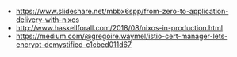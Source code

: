 * https://www.slideshare.net/mbbx6spp/from-zero-to-application-delivery-with-nixos
* http://www.haskellforall.com/2018/08/nixos-in-production.html
* https://medium.com/@gregoire.waymel/istio-cert-manager-lets-encrypt-demystified-c1cbed011d67